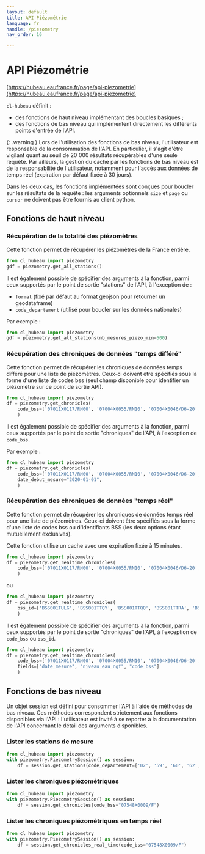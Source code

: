 ```yaml
---
layout: default
title: API Piézométrie
language: fr
handle: /piezometry
nav_order: 16

---
```

# API Piézométrie

[https://hubeau.eaufrance.fr/page/api-piezometrie](https://hubeau.eaufrance.fr/page/api-piezometrie)

`cl-hubeau` définit :

* des fonctions de haut niveau implémentant des boucles basiques ;
* des fonctions de bas niveau qui implémentent directement les différents points d'entrée de l'API.

{: .warning }
Lors de l'utilisation des fonctions de bas niveau, l'utilisateur est responsable
de la consommation de l'API. En particulier, il s'agit d'être vigilant quant au seuil
de 20 000 résultats récupérables d'une seule requête.
Par ailleurs, la gestion du cache par les fonctions de bas niveau est de la responsabilité
de l'utilisateur, notamment pour l'accès aux données de temps réel (expiration par défaut
fixée à 30 jours).

Dans les deux cas, les fonctions implémentées sont conçues pour boucler sur les résultats de la
requête : les arguments optionnels `size` et `page` ou `cursor` ne doivent pas être fournis
au client python.

## Fonctions de haut niveau

### Récupération de la totalité des piézomètres

Cette fonction permet de récupérer les piézomètres de la France entière.

```python
from cl_hubeau import piezometry
gdf = piezometry.get_all_stations()
```

Il est également possible de spécifier des arguments à la fonction, parmi ceux supportés
par le point de sortie "stations" de l'API, à l'exception de :
* `format` (fixé par défaut au format geojson pour retourner un geodataframe)
* `code_departement` (utilisé pour boucler sur les données nationales)

Par exemple :
```python
from cl_hubeau import piezometry
gdf = piezometry.get_all_stations(nb_mesures_piezo_min=500)
```

### Récupération des chroniques de données "temps différé"

Cette fonction permet de récupérer les chroniques de données temps différé pour une liste de piézomètres.
Ceux-ci doivent être spécifiés sous la forme d'une liste de codes bss (seul champ disponible pour
identifier un piézomètre sur ce point de sortie API).

```python
from cl_hubeau import piezometry
df = piezometry.get_chronicles(
    code_bss=['07011X0117/RN00', '07004X0055/RN10', '07004X0046/D6-20', '07004X0057/D1_20', '06754X0077/F1']
    )
```

Il est également possible de spécifier des arguments à la fonction, parmi ceux supportés
par le point de sortie "chroniques" de l'API, à l'exception de `code_bss`.

Par exemple :
```python
from cl_hubeau import piezometry
df = piezometry.get_chronicles(
    code_bss=['07011X0117/RN00', '07004X0055/RN10', '07004X0046/D6-20', '07004X0057/D1_20', '06754X0077/F1'],
    date_debut_mesure="2020-01-01",
    )
```

### Récupération des chroniques de données "temps réel"

Cette fonction permet de récupérer les chroniques de données temps réel pour une liste de piézomètres.
Ceux-ci doivent être spécifiés sous la forme d'une liste de codes bss ou d'identifiants BSS
(les deux options étant mutuellement exclusives).

Cette fonction utilise un cache avec une expiration fixée à 15 minutes.

```python
from cl_hubeau import piezometry
df = piezometry.get_realtime_chronicles(
    code_bss=['07011X0117/RN00', '07004X0055/RN10', '07004X0046/D6-20', '07004X0057/D1_20', '06754X0077/F1']
    )
```

ou

```python
from cl_hubeau import piezometry
df = piezometry.get_realtime_chronicles(
    bss_id=['BSS001TULG', 'BSS001TTQY', 'BSS001TTQQ', 'BSS001TTRA', 'BSS001SCTM']
    )
```

Il est également possible de spécifier des arguments à la fonction, parmi ceux supportés
par le point de sortie "chroniques" de l'API, à l'exception de `code_bss` ou `bss_id`.

```python
from cl_hubeau import piezometry
df = piezometry.get_realtime_chronicles(
    code_bss=['07011X0117/RN00', '07004X0055/RN10', '07004X0046/D6-20', '07004X0057/D1_20', '06754X0077/F1'],
    fields=["date_mesure", "niveau_eau_ngf", "code_bss"]
    )
```

## Fonctions de bas niveau

Un objet session est défini pour consommer l'API à l'aide de méthodes de bas niveau.
Ces méthodes correspondent strictement aux fonctions disponibles via l'API : l'utilisateur
est invité à se reporter à la documentation de l'API concernant le détail des arguments
disponibles.

### Lister les stations de mesure

```python
from cl_hubeau import piezometry
with piezometry.PiezometrySession() as session:
    df = session.get_stations(code_departement=['02', '59', '60', '62', '80'], format="geojson")
```

### Lister les chroniques piézométriques

```python
from cl_hubeau import piezometry
with piezometry.PiezometrySession() as session:
    df = session.get_chronicles(code_bss="07548X0009/F")
```

### Lister les chroniques piézométriques en temps réel

```python
from cl_hubeau import piezometry
with piezometry.PiezometrySession() as session:
    df = session.get_chronicles_real_time(code_bss="07548X0009/F")
```
